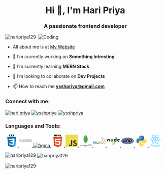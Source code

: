 
<h1 align="center">Hi 👋, I'm Hari Priya</h1>
<h3 align="center">A passionate frontend developer</h3>
<img align="right" alt="Coding" width="400" src="https://tse4.mm.bing.net/th?id=OIP.6qnP8ZHESN0IhK15TWdahAHaFj&pid=Api&P=0&h=180"/>
<p align="left"> <img src="https://komarev.com/ghpvc/?username=haripriya129&label=Profile%20views&color=0e75b6&style=flat" alt="haripriya129" /> </p>

-  All about me is at <a href="https://haripriya129.github.io/Portifolio/index.html">My Website</a>

- 🔭 I’m currently working on **Something Intresting**

- 🌱 I’m currently learning **MERN Stack**

- 👯 I’m looking to collaborate on **Dev Projects**

- 📫 How to reach me **ysshpriya@gmail.com**

<h3 align="left">Connect with me:</h3>
<p align="left">
<a href="https://linkedin.com/in/hari priya" target="blank"><img align="center" src="https://raw.githubusercontent.com/rahuldkjain/github-profile-readme-generator/master/src/images/icons/Social/linked-in-alt.svg" alt="hari priya" height="30" width="40" /></a>
<a href="https://instagram.com/ysshpriya" target="blank"><img align="center" src="https://raw.githubusercontent.com/rahuldkjain/github-profile-readme-generator/master/src/images/icons/Social/instagram.svg" alt="ysshpriya" height="30" width="40" /></a>
<a href="https://www.hackerrank.com/ysshpriya" target="blank"><img align="center" src="https://raw.githubusercontent.com/rahuldkjain/github-profile-readme-generator/master/src/images/icons/Social/hackerrank.svg" alt="ysshpriya" height="30" width="40" /></a>
</p>

<h3 align="left">Languages and Tools:</h3>
<p align="left"> <a href="https://www.w3schools.com/css/" target="_blank" rel="noreferrer"> <img src="https://raw.githubusercontent.com/devicons/devicon/master/icons/css3/css3-original-wordmark.svg" alt="css3" width="40" height="40"/> </a> <a href="https://expressjs.com" target="_blank" rel="noreferrer"> <img src="https://raw.githubusercontent.com/devicons/devicon/master/icons/express/express-original-wordmark.svg" alt="express" width="40" height="40"/> </a> <a href="https://www.figma.com/" target="_blank" rel="noreferrer"> <img src="https://www.vectorlogo.zone/logos/figma/figma-icon.svg" alt="figma" width="40" height="40"/> </a> <a href="https://www.w3.org/html/" target="_blank" rel="noreferrer"> <img src="https://raw.githubusercontent.com/devicons/devicon/master/icons/html5/html5-original-wordmark.svg" alt="html5" width="40" height="40"/> </a> <a href="https://developer.mozilla.org/en-US/docs/Web/JavaScript" target="_blank" rel="noreferrer"> <img src="https://raw.githubusercontent.com/devicons/devicon/master/icons/javascript/javascript-original.svg" alt="javascript" width="40" height="40"/> </a> <a href="https://www.mongodb.com/" target="_blank" rel="noreferrer"> <img src="https://raw.githubusercontent.com/devicons/devicon/master/icons/mongodb/mongodb-original-wordmark.svg" alt="mongodb" width="40" height="40"/> </a> <a href="https://www.mysql.com/" target="_blank" rel="noreferrer"> <img src="https://raw.githubusercontent.com/devicons/devicon/master/icons/mysql/mysql-original-wordmark.svg" alt="mysql" width="40" height="40"/> </a> <a href="https://nodejs.org" target="_blank" rel="noreferrer"> <img src="https://raw.githubusercontent.com/devicons/devicon/master/icons/nodejs/nodejs-original-wordmark.svg" alt="nodejs" width="40" height="40"/> </a> <a href="https://www.php.net" target="_blank" rel="noreferrer"> <img src="https://raw.githubusercontent.com/devicons/devicon/master/icons/php/php-original.svg" alt="php" width="40" height="40"/> </a> <a href="https://www.python.org" target="_blank" rel="noreferrer"> <img src="https://raw.githubusercontent.com/devicons/devicon/master/icons/python/python-original.svg" alt="python" width="40" height="40"/> </a> <a href="https://reactjs.org/" target="_blank" rel="noreferrer"> <img src="https://raw.githubusercontent.com/devicons/devicon/master/icons/react/react-original-wordmark.svg" alt="react" width="40" height="40"/> </a> </p>

<p><img align="left" src="https://github-readme-stats.vercel.app/api/top-langs?username=haripriya129&show_icons=true&locale=en&layout=compact" alt="haripriya129" /></p>

<p>&nbsp;<img align="center" src="https://github-readme-stats.vercel.app/api?username=haripriya129&show_icons=true&locale=en" alt="haripriya129" /></p>

<p><img align="center" src="https://github-readme-streak-stats.herokuapp.com/?user=haripriya129&" alt="haripriya129" /></p>
